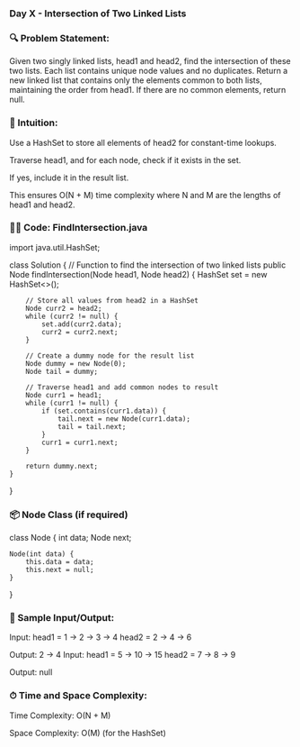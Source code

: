 ### Day X - Intersection of Two Linked Lists
### 🔍 Problem Statement:
Given two singly linked lists, head1 and head2, find the intersection of these two lists. Each list contains unique node values and no duplicates.
Return a new linked list that contains only the elements common to both lists, maintaining the order from head1.
If there are no common elements, return null.

### 🧠 Intuition:
Use a HashSet to store all elements of head2 for constant-time lookups.

Traverse head1, and for each node, check if it exists in the set.

If yes, include it in the result list.

This ensures O(N + M) time complexity where N and M are the lengths of head1 and head2.

### 👩‍💻 Code: FindIntersection.java
import java.util.HashSet;

class Solution {
    // Function to find the intersection of two linked lists
    public Node findIntersection(Node head1, Node head2) {
        HashSet<Integer> set = new HashSet<>();

        // Store all values from head2 in a HashSet
        Node curr2 = head2;
        while (curr2 != null) {
            set.add(curr2.data);
            curr2 = curr2.next;
        }

        // Create a dummy node for the result list
        Node dummy = new Node(0);
        Node tail = dummy;

        // Traverse head1 and add common nodes to result
        Node curr1 = head1;
        while (curr1 != null) {
            if (set.contains(curr1.data)) {
                tail.next = new Node(curr1.data);
                tail = tail.next;
            }
            curr1 = curr1.next;
        }

        return dummy.next;
    }
}
### 📦 Node Class (if required)

class Node {
    int data;
    Node next;

    Node(int data) {
        this.data = data;
        this.next = null;
    }
}
### 🧪 Sample Input/Output:
Input:
head1 = 1 -> 2 -> 3 -> 4
head2 =     2 -> 4 -> 6

Output:
2 -> 4
Input:
head1 = 5 -> 10 -> 15
head2 = 7 -> 8 -> 9

Output:
null

### ⏱ Time and Space Complexity:
Time Complexity: O(N + M)

Space Complexity: O(M) (for the HashSet)